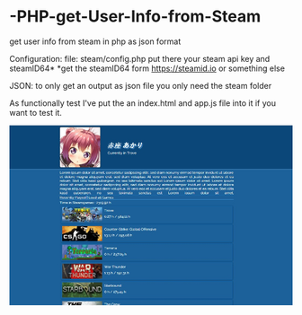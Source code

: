 # -PHP-get-User-Info-from-Steam
get user info from steam in php as json format

Configuration:
file:    steam/config.php
put there your steam api key and steamID64*
*get the steamID64 form https://steamid.io or something else


JSON: to only get an output as json file you only need the steam folder

As functionally test I've put the an index.html and app.js file into it if you want to test it.

![Alt text](/examples/example.jpg?raw=true "example Img")
